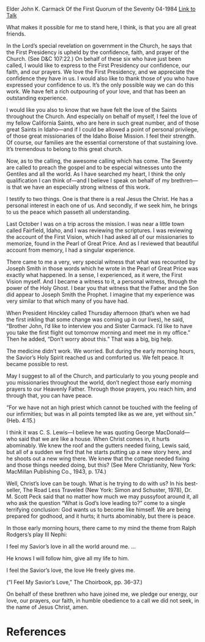 Elder John K. Carmack
Of the First Quorum of the Seventy
04-1984
[Link to Talk](https://www.churchofjesuschrist.org/study/general-conference/1984/04/upheld-by-the-prayers-of-the-church?lang=eng)

What makes it possible for me to stand here, I think, is that you are all great friends.

In the Lord’s special revelation on government in the Church, he says that the First Presidency is upheld by the confidence, faith, and prayer of the Church. (See D&C 107:22.) On behalf of these six who have just been called, I would like to express to the First Presidency our confidence, our faith, and our prayers. We love the First Presidency, and we appreciate the confidence they have in us. I would also like to thank those of you who have expressed your confidence to us. It’s the only possible way we can do this work. We have felt a rich outpouring of your love, and that has been an outstanding experience.

I would like you also to know that we have felt the love of the Saints throughout the Church. And especially on behalf of myself, I feel the love of my fellow California Saints, who are here in such great number, and of those great Saints in Idaho—and if I could be allowed a point of personal privilege, of those great missionaries of the Idaho Boise Mission. I feel their strength. Of course, our families are the essential cornerstone of that sustaining love. It’s tremendous to belong to this great church.

Now, as to the calling, the awesome calling which has come. The Seventy are called to preach the gospel and to be especial witnesses unto the Gentiles and all the world. As I have searched my heart, I think the only qualification I can think of—and I believe I speak on behalf of my brethren—is that we have an especially strong witness of this work.

I testify to two things. One is that there is a real Jesus the Christ. He has a personal interest in each one of us. And secondly, if we seek him, he brings to us the peace which passeth all understanding.

Last October I was on a trip across the mission. I was near a little town called Fairfield, Idaho, and I was reviewing the scriptures. I was reviewing the account of the First Vision, which I had asked all of our missionaries to memorize, found in the Pearl of Great Price. And as I reviewed that beautiful account from memory, I had a singular experience.

There came to me a very, very special witness that what was recounted by Joseph Smith in those words which he wrote in the Pearl of Great Price was exactly what happened. In a sense, I experienced, as it were, the First Vision myself. And I became a witness to it, a personal witness, through the power of the Holy Ghost. I bear you that witness that the Father and the Son did appear to Joseph Smith the Prophet. I imagine that my experience was very similar to that which many of you have had.

When President Hinckley called Thursday afternoon (that’s when we had the first inkling that some change was coming up in our lives), he said, “Brother John, I’d like to interview you and Sister Carmack. I’d like to have you take the first flight out tomorrow morning and meet me in my office.” Then he added, “Don’t worry about this.” That was a big, big help.

The medicine didn’t work. We worried. But during the early morning hours, the Savior’s Holy Spirit reached us and comforted us. We felt peace. It became possible to rest.

May I suggest to all of the Church, and particularly to you young people and you missionaries throughout the world, don’t neglect those early morning prayers to our Heavenly Father. Through those prayers, you reach him, and through that, you can have peace.

“For we have not an high priest which cannot be touched with the feeling of our infirmities; but was in all points tempted like as we are, yet without sin.” (Heb. 4:15.)

I think it was C. S. Lewis—I believe he was quoting George MacDonald—who said that we are like a house. When Christ comes in, it hurts abominably. We knew the roof and the gutters needed fixing, Lewis said, but all of a sudden we find that he starts putting up a new story here, and he shoots out a new wing there. We knew that the cottage needed fixing and those things needed doing, but this? (See Mere Christianity, New York: MacMillan Publishing Co., 1943, p. 174.)

Well, Christ’s love can be tough. What is he trying to do with us? In his best-seller, The Road Less Traveled (New York: Simon and Schuster, 1978), Dr. M. Scott Peck said that no matter how much we may pussyfoot around it, all who ask the question “What is God’s love leading to?” come to a single terrifying conclusion: God wants us to become like himself. We are being prepared for godhood, and it hurts; it hurts abominably, but there is peace.

In those early morning hours, there came to my mind the theme from Ralph Rodgers’s play III Nephi:





I feel my Savior’s love in all the world around me. …

He knows I will follow him, give all my life to him.

I feel the Savior’s love, the love He freely gives me.





(“I Feel My Savior’s Love,” The Choirbook, pp. 36–37.)





On behalf of these brethren who have joined me, we pledge our energy, our love, our prayers, our faith, in humble obedience to a call we did not seek, in the name of Jesus Christ, amen.

# References
